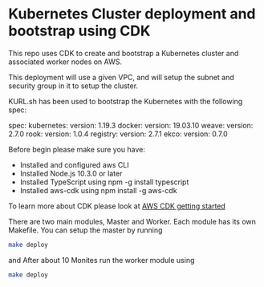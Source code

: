 
# Kubernetes Cluster deployment and bootstrap using CDK

This repo uses CDK to create and bootstrap a Kubernetes cluster and associated worker nodes on AWS.

This deployment will use a given VPC, and will setup the subnet and security group in it to setup the cluster.

KURL.sh has been used to bootstrap the Kubernetes with the following spec:

spec:
  kubernetes:
    version: 1.19.3
  docker:
    version: 19.03.10
  weave:
    version: 2.7.0
  rook:
    version: 1.0.4
  registry:
    version: 2.7.1
  ekco:
    version: 0.7.0



Before begin please make sure you have:
- Installed and configured aws CLI
- Installed Node.js 10.3.0 or later
- Installed TypeScript using npm -g install typescript
- Installed aws-cdk using npm install -g aws-cdk

To learn more about CDK please look at
[AWS CDK getting started](https://docs.aws.amazon.com/cdk/latest/guide/getting_started.html)


There are two main modules, Master and Worker. Each module has its own Makefile. You can setup the master by running 
```bash
make deploy
```

and After about 10 Monites run the worker module using

```bash
make deploy
```

